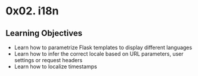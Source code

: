 # 0x02. i18n

## Learning Objectives
* Learn how to parametrize Flask templates to display different languages
* Learn how to infer the correct locale based on URL parameters, user settings or request headers
* Learn how to localize timestamps

